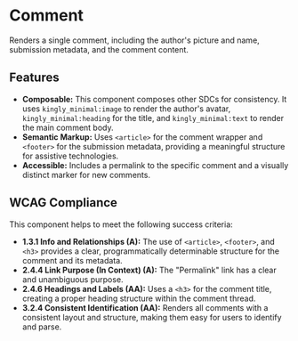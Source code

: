 # Comment

Renders a single comment, including the author's picture and name, submission
metadata, and the comment content.

## Features

- **Composable:** This component composes other SDCs for consistency. It
  uses `kingly_minimal:image` to render the author's
  avatar, `kingly_minimal:heading` for the title, and `kingly_minimal:text` to
  render the main comment body.
- **Semantic Markup:** Uses `<article>` for the comment wrapper and `<footer>`
  for the submission metadata, providing a meaningful structure for assistive
  technologies.
- **Accessible:** Includes a permalink to the specific comment and a visually
  distinct marker for new comments.

## WCAG Compliance

This component helps to meet the following success criteria:

- **1.3.1 Info and Relationships (A):** The use of `<article>`, `<footer>`,
  and `<h3>` provides a clear, programmatically determinable structure for the
  comment and its metadata.
- **2.4.4 Link Purpose (In Context) (A):** The "Permalink" link has a clear and
  unambiguous purpose.
- **2.4.6 Headings and Labels (AA):** Uses a `<h3>` for the comment title,
  creating a proper heading structure within the comment thread.
- **3.2.4 Consistent Identification (AA):** Renders all comments with a
  consistent layout and structure, making them easy for users to identify and
  parse.
